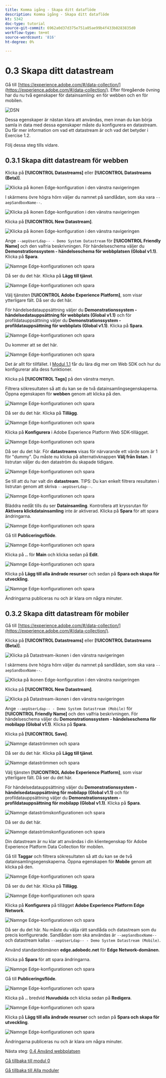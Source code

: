 ```yaml
---
title: Komma igång - Skapa ditt dataflöde
description: Komma igång - Skapa ditt dataflöde
kt: 5342
doc-type: tutorial
source-git-commit: 6962a0d37d375e751a05ae99b4f433b0283835d0
workflow-type: tm+mt
source-wordcount: '816'
ht-degree: 0%

---
```


# 0.3 Skapa ditt datastream

Gå till [https://experience.adobe.com/#/data-collection/](https://experience.adobe.com/#/data-collection/). Efter föregående övning har du nu två egenskaper för datainsamling: en för webben och en för mobilen.

![DSN](./images/launchprop.png)

Dessa egenskaper är nästan klara att användas, men innan du kan börja samla in data med dessa egenskaper måste du konfigurera en datastream. Du får mer information om vad ett datastream är och vad det betyder i Exercise 1.2.

Följ dessa steg tills vidare.

## 0.3.1 Skapa ditt datastream för webben

Klicka på **[!UICONTROL Datastreams]** eller **[!UICONTROL Datastreams (Beta)]**.

![Klicka på ikonen Edge-konfiguration i den vänstra navigeringen](./images/edgeconfig1a.png)

I skärmens övre högra hörn väljer du namnet på sandlådan, som ska vara `--aepSandboxName--`.

![Klicka på ikonen Edge-konfiguration i den vänstra navigeringen](./images/edgeconfig1b.png)

Klicka på **[!UICONTROL New Datastream]**.

![Klicka på ikonen Edge-konfiguration i den vänstra navigeringen](./images/edgeconfig1.png)

Ange `--aepUserLdap-- - Demo System Datastream` för **[!UICONTROL Friendly Name]** och den valfria beskrivningen. För händelseschema väljer du **Demonstrationssystem - händelseschema för webbplatsen (Global v1.1)**. Klicka på **Spara**.

![Namnge Edge-konfigurationen och spara](./images/edgeconfig2.png)

Då ser du det här. Klicka på **Lägg till tjänst**.

![Namnge Edge-konfigurationen och spara](./images/edgeconfig3.png)

Välj tjänsten **[!UICONTROL Adobe Experience Platform]**, som visar ytterligare fält. Då ser du det här.

För händelsedatauppsättning väljer du **Demonstrationssystem - händelsedatauppsättning för webbplats (Global v1.1)** och för profildatauppsättning väljer du **Demonstrationssystem - profildatauppsättning för webbplats (Global v1.1)**. Klicka på **Spara**.

![Namnge Edge-konfigurationen och spara](./images/edgeconfig4.png)

Du kommer att se det här.

![Namnge Edge-konfigurationen och spara](./images/edgeconfig5.png)

Det är allt för tillfället. I [Modul 1.1](./../../../modules/datacollection/module1.1/data-ingestion-launch-web-sdk.md) får du lära dig mer om Web SDK och hur du konfigurerar alla dess funktioner.

Klicka på **[!UICONTROL Tags]** på den vänstra menyn.

Filtrera sökresultaten så att du kan se de två datainsamlingsegenskaperna. Öppna egenskapen för **webben** genom att klicka på den.

![Namnge Edge-konfigurationen och spara](./images/edgeconfig10a.png)

Då ser du det här. Klicka på **Tillägg**.

![Namnge Edge-konfigurationen och spara](./images/edgeconfig11.png)

Klicka på **Konfigurera** i Adobe Experience Platform Web SDK-tillägget.

![Namnge Edge-konfigurationen och spara](./images/edgeconfig12.png)

Då ser du det här. För **datastreams** visas för närvarande ett värde som är 1 för &quot;dummy&quot;. Du måste nu klicka på alternativknappen **Välj från listan**. I listrutan väljer du den dataström du skapade tidigare.

![Namnge Edge-konfigurationen och spara](./images/edgeconfig13.png)

Se till att du har valt din **datastream**. TIPS: Du kan enkelt filtrera resultaten i listrutan genom att skriva `--aepUserLdap--`.

![Namnge Edge-konfigurationen och spara](./images/edgeconfig14.png)

Bläddra nedåt tills du ser **Datainsamling**. Kontrollera att kryssrutan för **Aktivera klickdatainsamling** inte är aktiverad. Klicka på **Spara** för att spara ändringarna.

![Namnge Edge-konfigurationen och spara](./images/edgeconfig14a.png)

Gå till **Publiceringsflöde**.

![Namnge Edge-konfigurationen och spara](./images/edgeconfig15.png)

Klicka på **..** för **Main** och klicka sedan på **Edit**.

![Namnge Edge-konfigurationen och spara](./images/edgeconfig16.png)

Klicka på **Lägg till alla ändrade resurser** och sedan på **Spara och skapa för utveckling**.

![Namnge Edge-konfigurationen och spara](./images/edgeconfig17.png)

Ändringarna publiceras nu och är klara om några minuter.

## 0.3.2 Skapa ditt datastream för mobiler

Gå till [https://experience.adobe.com/#/data-collection/](https://experience.adobe.com/#/data-collection/).

Klicka på **[!UICONTROL Datastreams]** eller **[!UICONTROL Datastreams (Beta)]**.

![Klicka på Datastream-ikonen i den vänstra navigeringen](./images/edgeconfig1a.png)

I skärmens övre högra hörn väljer du namnet på sandlådan, som ska vara `--aepSandboxName--`.

![Klicka på ikonen Edge-konfiguration i den vänstra navigeringen](./images/edgeconfig1b.png)

Klicka på **[!UICONTROL New Datastream]**.

![Klicka på Datastream-ikonen i den vänstra navigeringen](./images/edgeconfig1.png)

Ange `--aepUserLdap-- - Demo System Datastream (Mobile)` för **[!UICONTROL Friendly Name]** och den valfria beskrivningen. För händelseschema väljer du **Demonstrationssystem - händelseschema för mobilapp (Global v1.1)**. Klicka på **Spara**.

Klicka på **[!UICONTROL Save]**.

![Namnge dataströmmen och spara](./images/edgeconfig2m.png)

Då ser du det här. Klicka på **Lägg till tjänst**.

![Namnge dataströmmen och spara](./images/edgeconfig3m.png)

Välj tjänsten **[!UICONTROL Adobe Experience Platform]**, som visar ytterligare fält. Då ser du det här.

För händelsedatauppsättning väljer du **Demonstrationssystem - händelsedatauppsättning för mobilapp (Global v1.1)** och för profildatauppsättning väljer du **Demonstrationssystem - profildatauppsättning för mobilapp (Global v1.1)**. Klicka på **Spara**.

![Namnge dataströmskonfigurationen och spara](./images/edgeconfig4m.png)

Då ser du det här.

![Namnge dataströmskonfigurationen och spara](./images/edgeconfig5m.png)

Din datastream är nu klar att användas i din klientegenskap för Adobe Experience Platform Data Collection för mobilen.

Gå till **Taggar** och filtrera sökresultaten så att du kan se de två datainsamlingsegenskaperna. Öppna egenskapen för **Mobile** genom att klicka på den.

![Namnge Edge-konfigurationen och spara](./images/edgeconfig10am.png)

Då ser du det här. Klicka på **Tillägg**.

![Namnge Edge-konfigurationen och spara](./images/edgeconfig11m.png)

Klicka på **Konfigurera** på tillägget **Adobe Experience Platform Edge Network**.

![Namnge Edge-konfigurationen och spara](./images/edgeconfig12m.png)

Då ser du det här. Nu måste du välja rätt sandlåda och datastream som du precis konfigurerade. Sandlådan som ska användas är `--aepSandboxName--` och datastream kallas `--aepUserLdap-- - Demo System Datastream (Mobile)`.

Använd standarddomänen **edge.adobedc.net** för **Edge Network-domänen**.

Klicka på **Spara** för att spara ändringarna.

![Namnge Edge-konfigurationen och spara](./images/edgeconfig13m.png)

Gå till **Publiceringsflöde**.

![Namnge Edge-konfigurationen och spara](./images/edgeconfig15m.png)

Klicka på **..** bredvid **Huvudsida** och klicka sedan på **Redigera**.

![Namnge Edge-konfigurationen och spara](./images/edgeconfig16m.png)

Klicka på **Lägg till alla ändrade resurser** och sedan på **Spara och skapa för utveckling**.

![Namnge Edge-konfigurationen och spara](./images/edgeconfig17m.png)

Ändringarna publiceras nu och är klara om några minuter.

Nästa steg: [0.4 Använd webbplatsen](./ex4.md)

[Gå tillbaka till modul 0](./getting-started.md)

[Gå tillbaka till Alla moduler](./../../../overview.md)